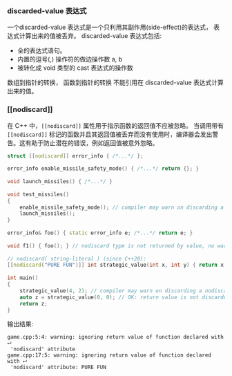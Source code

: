 ### discarded-value 表达式
一个discarded-value 表达式是一个只利用其副作用(side-effect)的表达式， 表达式计算出来的值被丢弃。
discarded-value 表达式包括:

 - 全的表达式语句。
 - 内置的逗号(,) 操作符的做边操作数 a, b 
 - 被转化成 void 类型的 cast 表达式的操作数

数组到指针的转换， 函数到指针的转换 不能引用在 discarded-value 表达式计算出来的值。

###  [[nodiscard]]
在 C++ 中，`[[nodiscard]]` 属性用于指示函数的返回值不应被忽略。
当调用带有 `[[nodiscard]]` 标记的函数并且其返回值被丢弃而没有使用时，编译器会发出警告。这有助于防止潜在的错误，例如返回值被意外忽略。

```cpp
struct [[nodiscard]] error_info { /*...*/ };
 
error_info enable_missile_safety_mode() { /*...*/ return {}; }
 
void launch_missiles() { /*...*/ }
 
void test_missiles()
{
    enable_missile_safety_mode(); // compiler may warn on discarding a nodiscard value
    launch_missiles();
}
 
error_info& foo() { static error_info e; /*...*/ return e; }
 
void f1() { foo(); } // nodiscard type is not returned by value, no warning
 
// nodiscard( string-literal ) (since C++20):
[[nodiscard("PURE FUN")]] int strategic_value(int x, int y) { return x ^ y; }
 
int main()
{
    strategic_value(4, 2); // compiler may warn on discarding a nodiscard value
    auto z = strategic_value(0, 0); // OK: return value is not discarded
    return z;
}
```
输出结果:
```
game.cpp:5:4: warning: ignoring return value of function declared with ⮠
 'nodiscard' attribute
game.cpp:17:5: warning: ignoring return value of function declared with ⮠
 'nodiscard' attribute: PURE FUN
 ```
<!--stackedit_data:
eyJoaXN0b3J5IjpbLTUyNjg2NDQ2NCwxODM3NDg0NzYwLDI5Nj
AyMTYzMF19
-->